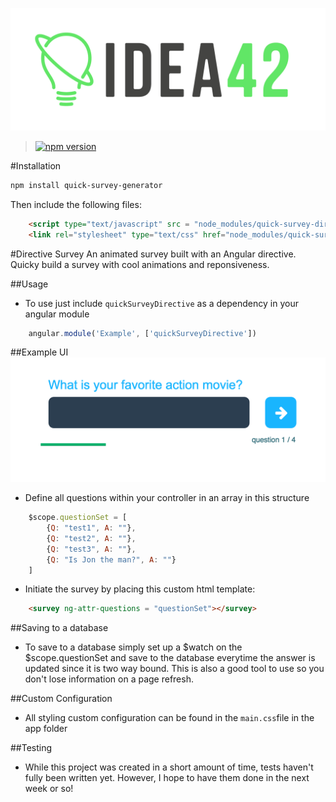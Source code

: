 ![idea42 logo](images/idea42logo.jpg)


> [![npm version](https://badge.fury.io/js/quick-survey-directive.svg)](https://badge.fury.io/js/quick-survey-directive)


#Installation

```sh
npm install quick-survey-generator
```
Then include the following files:
```html
	<script type="text/javascript" src = "node_modules/quick-survey-directive/dist/quick-survey.js"></script>
	<link rel="stylesheet" type="text/css" href="node_modules/quick-survey-directive/dist/main.css">
```

#Directive Survey
An animated survey built with an Angular directive. Quicky build a survey with cool animations and reponsiveness.

##Usage
- To use just include `quickSurveyDirective` as a dependency in your angular module
```javascript
	angular.module('Example', ['quickSurveyDirective'])
```

##Example UI
![screenshot](images/questions.png)

- Define all questions within your controller in an array in this structure
```javascript
    $scope.questionSet = [
        {Q: "test1", A: ""},
        {Q: "test2", A: ""},
        {Q: "test3", A: ""},
        {Q: "Is Jon the man?", A: ""}
    ]
```

- Initiate the survey by placing this custom html template:
```html
    <survey ng-attr-questions = "questionSet"></survey>
```



##Saving to a database
- To save to a database simply set up a $watch on the $scope.questionSet and save to the database 
everytime the answer is updated since it is two way bound. This is also a good tool to use so you don't lose information
on a page refresh.


##Custom Configuration
- All styling custom configuration can be found in the `main.css`file in the app folder

##Testing
- While this project was created in a short amount of time, tests haven't fully been written yet. However, I hope to have them done in the next week or so!

